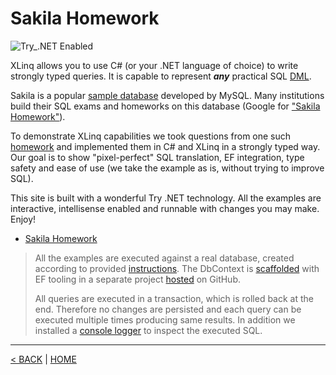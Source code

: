 # Sakila Homework

![Try_.NET Enabled](https://img.shields.io/badge/Try_.NET-Enabled-501078.svg)

XLinq allows you to use C# (or your .NET language of choice) to write strongly typed queries. It is capable to represent _**any**_ practical SQL [DML](https://en.wikipedia.org/wiki/Data_manipulation_language).

Sakila is a popular [sample database](https://dev.mysql.com/doc/sakila/en/) developed by MySQL. Many institutions build their SQL exams and homeworks on this database (Google for ["Sakila Homework"](https://www.google.com/search?q=Sakila+Homework)).

To demonstrate XLinq capabilities we took questions from one such [homework](https://github.com/joelsotelods/sakila-db-queries) and implemented them in C# and XLinq in a strongly typed way. Our goal is to show "pixel-perfect" SQL translation, EF integration, type safety and ease of use (we take the example as is, without trying to improve SQL).

This site is built with a wonderful Try .NET technology. All the examples are interactive, intellisense enabled and runnable with changes you may make. Enjoy!

- [Sakila Homework](Homework.md)

> All the examples are executed against a real database, created according to provided [instructions](https://dev.mysql.com/doc/sakila/en/sakila-installation.html). The DbContext is [scaffolded](https://docs.microsoft.com/en-us/ef/core/managing-schemas/scaffolding) with EF tooling in a separate project [hosted](https://github.com/streamx-co/xlinq.live/tree/master/Models) on GitHub.
>
> All queries are executed in a transaction, which is rolled back at the end. Therefore no changes are persisted and each query can be executed multiple times producing same results. In addition we installed a [console logger](https://docs.microsoft.com/en-us/ef/core/miscellaneous/logging) to inspect the executed SQL.

---

[< BACK](/README.md) | [HOME](/)
